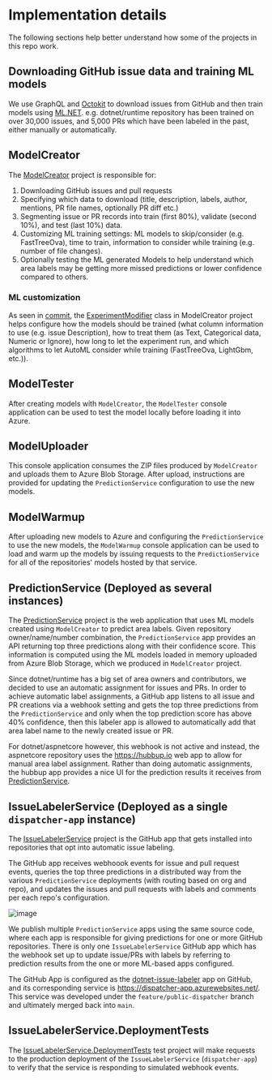 
# Implementation details

The following sections help better understand how some of the projects in this repo work.

## Downloading GitHub issue data and training ML models

We use GraphQL and [Octokit](https://www.nuget.org/packages/Octokit/) to download issues from GitHub and then train models using [ML.NET](ML.NET). e.g. dotnet/runtime repository has been trained on over 30,000 issues, and 5,000 PRs which have been labeled in the past, either manually or automatically.

## ModelCreator

The [ModelCreator](https://github.com/dotnet/issue-labeler/tree/main/src/ModelCreator) project is responsible for:

1. Downloading GitHub issues and pull requests
2. Specifying which data to download (title, description, labels, author, mentions, PR file names, optionally PR diff etc.)
3. Segmenting issue or PR records into train (first 80%), validate (second 10%), and test (last 10%) data.
4. Customizing ML training settings: ML models to skip/consider (e.g. FastTreeOva), time to train, information to consider while training (e.g. number of file changes).
5. Optionally testing the ML generated Models to help understand which area labels may be getting more missed predictions or lower confidence compared to others.

### ML customization

As seen in [commit](https://github.com/dotnet/issue-labeler/commit/77e4dbc45184f34e940c0f3cba57160e30c2c183), the [ExperimentModifier](https://github.com/maryamariyan/issue-labeler-2/blob/213a96cf88d31333295126e7815c4688c2e31b54/src/CreateMikLabelModel/ML/ExperimentModifier.cs) class in ModelCreator project helps configure how the models should be trained (what column information to use (e.g. issue Description), how to treat them (as Text, Categorical data, Numeric or Ignore), how long to let the experiment run, and which algorithms to let AutoML consider while training (FastTreeOva, LightGbm, etc.)).

## ModelTester

After creating models with `ModelCreator`, the `ModelTester` console application can be used to test the model locally before loading it into Azure.

## ModelUploader

This console application consumes the ZIP files produced by `ModelCreator` and uploads them to Azure Blob Storage. After upload, instructions are provided for updating the `PredictionService` configuration to use the new models.

## ModelWarmup

After uploading new models to Azure and configuring the `PredictionService` to use the new models, the `ModelWarmup` console application can be used to load and warm up the models by issuing requests to the `PredictionService` for all of the repositories' models hosted by that service.

## PredictionService (Deployed as several instances)

The [PredictionService](https://github.com/dotnet/issue-labeler/tree/main/src/PredictionService) project is the web application that uses ML models created using `ModelCreator` to predict area labels. Given repository owner/name/number combination, the `PredictionService` app provides an API returning top three predictions along with their confidence score. This information is computed using the ML models loaded in memory uploaded from Azure Blob Storage, which we produced in `ModelCreator` project.

Since dotnet/runtime has a big set of area owners and contributors, we decided to use an automatic assignment for issues and PRs. In order to achieve automatic label assignments, a GitHub app listens to all issue and PR creations via a webhook setting and gets the top three predictions from the `PredictionService` and only when the top prediction score has above 40% confidence, then this labeler app is allowed to automatically add that area label name to the newly created issue or PR.

For dotnet/aspnetcore however, this webhook is not active and instead, the aspnetcore repository uses the https://hubbup.io web app to allow for manual area label assignment. Rather than doing automatic assignments, the hubbup app provides a nice UI for the prediction results it receives from [PredictionService](https://github.com/dotnet/issue-labeler/tree/main/src/PredictionService).

## IssueLabelerService (Deployed as a single `dispatcher-app` instance)

The [IssueLabelerService](https://github.com/dotnet/issue-labeler/tree/main/src/IssueLabelerService) project is the GitHub app that gets installed into repositories that opt into automatic issue labeling.

The GitHub app receives webhoook events for issue and pull request events, queries the top three predictions in a distributed way from the various `PredictionService` deployments (with routing based on org and repo), and updates the issues and pull requests with labels and comments per each repo's configuration.

![image](https://user-images.githubusercontent.com/5897654/154319795-35975683-c4ae-477d-8a7c-74ad3079f1ed.png)

We publish multiple `PredictionService` apps using the same source code, where each app is responsible for giving predictions for one or more GitHub repositories. There is only one `IssueLabelerService` GitHub app which has the webhook set up to update issue/PRs with labels by referring to prediction results from the one or more ML-based apps configured.

The GitHub App is configured as the [dotnet-issue-labeler](https://github.com/apps/dotnet-issue-labeler/) app on GitHub, and its corresponding service is https://dispatcher-app.azurewebsites.net/. This service was developed under the `feature/public-dispatcher` branch and ultimately merged back into `main`.

## IssueLabelerService.DeploymentTests

The [IssueLabelerService.DeploymentTests](https://github.com/dotnet/issue-labeler/tree/main/test/IssueLabelerService.DeploymentTests) test project will make requests to the production deployment of the `IssueLabelerService` (`dispatcher-app`) to verify that the service is responding to simulated webhook events.
